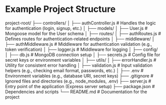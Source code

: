 # Example Project Structure

project-root/
├── controllers/
│   ├── authController.js       # Handles the logic for authentication (login, signup, etc.)
│
├── models/
│   ├── User.js                 # Mongoose model for the User schema
│
├── routes/
│   ├── authRoutes.js           # Defines routes for authentication-related endpoints
│
├── middleware/
│   ├── authMiddleware.js       # Middleware for authentication validation (e.g., token verification)
│   ├── logger.js               # Middleware for logging 
│
├── config/
│   ├── db.js                   # MongoDB connection setup
│   ├── secrets.js              # Config file for secret keys or environment variables
│
├── utils/
│   ├── errorHandler.js         # Utility for consistent error handling
│   ├── validation.js           # Input validation helpers (e.g., checking email format, passwords, etc.)
│
├── .env                        # Environment variables (e.g., database URI, secret keys)
├── .gitignore                  # Ignored files and directories (e.g., node_modules, .env)
├── server.js                   # Entry point of the application (Express server setup)
├── package.json                # Dependencies and scripts
└── README.md                   # Documentation for the project
